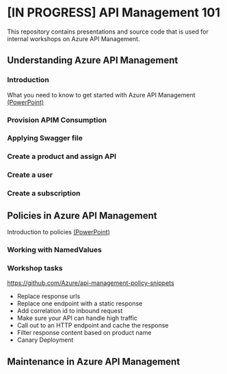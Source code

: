 # [IN PROGRESS] API Management 101

This repository contains presentations and source code that is used for internal workshops on Azure API Management.

## Understanding Azure API Management

### Introduction

What you need to know to get started with Azure API Management [(PowerPoint)](http://notYetDefined.com)

### Provision APIM Consumption

### Applying Swagger file

### Create a product and assign API

### Create a user

### Create a subscription

## Policies in Azure API Management

Introduction to policies [(PowerPoint)](http://notYetDefined.com)

### Working with NamedValues

### Workshop tasks

https://github.com/Azure/api-management-policy-snippets

* Replace response urls
* Replace one endpoint with a static response
* Add correlation id to inbound request
* Make sure your API can handle high traffic
* Call out to an HTTP endpoint and cache the response
* Filter response content based on product name
* Canary Deployment

## Maintenance in Azure API Management
